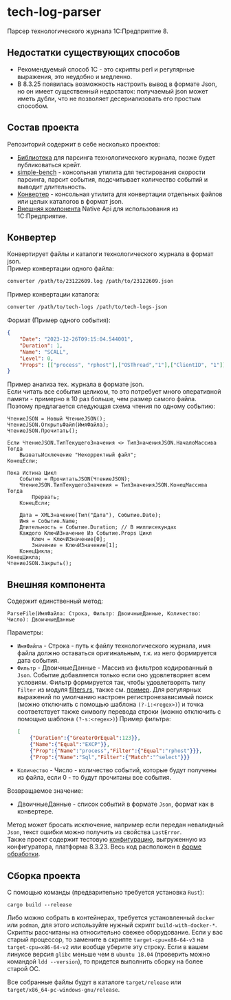 # tech-log-parser
Парсер технологического журнала 1С:Предприятие 8.

## Недостатки существующих способов
- Рекомендуемый способ 1С - это скрипты perl и регулярные выражения, это неудобно и медленно.
- В 8.3.25 появилась возможность настроить вывод в формате Json, но он имеет существенный недостаток: получаемый json может иметь дубли, что не позволяет десериализовать его простым способом.

## Состав проекта
Репозиторий содержит в себе несколько проектов:
- [Библиотека](parser) для парсинга технологического журнала, позже будет публиковаться крейт.
- [simple-bench](tests/simple-bench) - консольная утилита для тестирования скорости парсинга, парсит события, подсчитывает количество событий и выводит длительность.
- [Конвертер](converter) - консольная утилита для конвертации отдельных файлов или целых каталогов в формат json.
- [Внешняя компонента](addin) Native Api для использования из 1С:Предприятие.

## Конвертер
Конвертирует файлы и каталоги технологического журнала в формат json.  
Пример конвертации одного файла:
```sh
converter /path/to/23122609.log /path/to/23122609.json
```
Пример конвертации каталога:
```sh
converter /path/to/tech-logs /path/to/tech-logs-json
```
Формат (Пример одного события):
```json
{
    "Date": "2023-12-26T09:15:04.544001",
    "Duration": 1,
    "Name": "SCALL",
    "Level": 0,
    "Props": [["process", "rphost"],["OSThread","1"],["ClientID", "1"]]
}
```
Пример анализа тех. журнала в формате json.  
Если читать все события целиком, то это потребует много оперативной памяти - примерно в 10 раз больше, чем размер самого файла. Поэтому предлагается следующая схема чтения по одному событию:
```bsl
ЧтениеJSON = Новый ЧтениеJSON();
ЧтениеJSON.ОткрытьФайл(ИмяФайла);
ЧтениеJSON.Прочитать();

Если ЧтениеJSON.ТипТекущегоЗначения <> ТипЗначенияJSON.НачалоМассива Тогда
    ВызватьИсключение "Некорректный файл";
КонецЕсли;

Пока Истина Цикл
    Событие = ПрочитатьJSON(ЧтениеJSON);
    ЧтениеJSON.ТипТекущегоЗначения = ТипЗначенияJSON.КонецМассива Тогда
        Прервать;
    КонецЕсли;

    Дата = XMLЗначение(Тип("Дата"), Событие.Date);
    Имя = Событие.Name;
    Длительность = Событие.Duration; // В миллисекундах
    Каждого КлючИЗначение Из Событие.Props Цикл
        Ключ = КлючИЗначение[0];
        Значение = КлючИЗначение[1];
    КонецЦикла;
КонецЦикла;
ЧтениеJSON.Закрыть();
```

## Внешняя компонента
Содержит единственный метод:
```
ParseFile(ИмяФайла: Строка, Фильтр: ДвоичныеДанные, Количество: Число): ДвоичныеДанные
```
Параметры:
- `ИмяФайла` - Строка - путь к файлу технологического журнала, имя файла должно оставаться оригинальным, т.к. из него формируется дата события.
- `Фильтр` - ДвоичныеДанные - Массив из фильтров кодированный в `Json`. Событие добавляется только если оно удовлетворяет всем условиям. Фильтр формируется так, чтобы удовлетворять типу `Filter` из модуля [filters.rs](addin/src/filters.rs), также см. [пример](addin/conf1c/DataProcessors/ТехЖурнал/Forms/Форма/Ext/Form/Module.bsl). Для регулярных выражений по умолчанию настроен регистронезависимый поиск (можно отключить с помощью шаблона `(?-i:<regex>)`) и точка соответствует также символу перевода строки (можно отключить с помощью шаблона `(?-s:<regex>)`)
Пример фильтра:
    ```json
    [
        {"Duration":{"GreaterOrEqual":123}},
        {"Name":{"Equal":"EXCP"}},
        {"Prop":{"Name":"process","Filter":{"Equal":"rphost"}}},
        {"Prop":{"Name":"Sql","Filter":{"Match":"^select"}}}
    ```
- `Количество` - Число - количество событий, которые будут получены из файла, если 0 - то будут прочитаны все события.

Возвращаемое значение:
- ДвоичныеДанные - список событий в формате `Json`, формат как в конвертере.

Метод может бросать исключение, например если передан невалидный `Json`, текст ошибки можно получить из свойства `LastError`.  
Также проект содержит тестовую [конфигурацию](addin/conf1c), выгруженную из конфигуратора, платформа 8.3.23. Весь код расположен в [форме обработки](addin/conf1c/DataProcessors/ТехЖурнал/Forms/Форма/Ext/Form/Module.bsl).

## Сборка проекта
С помощью команды (предварительно требуется установка `Rust`):
```
cargo build --release
```
Либо можно собрать в контейнерах, требуется установленный `docker` или `podman`, для этого используйте нужный скрипт `build-with-docker-*`. Скрипты рассчитаны на относительно свежее оборудование. Если у вас старый процессор, то замените в скрипте `target-cpu=x86-64-v3` на `target-cpu=x86-64-v2` или вообще уберите эту строку. Если в вашем линуксе версия `glibc` меньше чем в `ubuntu 18.04` (проверить можно командой `ldd --version`), то придется выполнить сборку на более старой ОС.

Все собранные файлы будут в каталоге `target/release` или `target/x86_64-pc-windows-gnu/release`.
